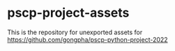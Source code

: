 # pscp-project-assets

This is the repository for unexported assets for https://github.com/gongpha/pscp-python-project-2022